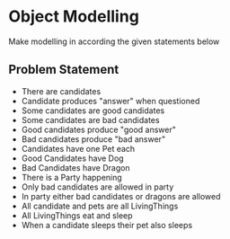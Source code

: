 # Object Modelling
Make modelling in according the given statements below

## Problem Statement

 * There are candidates
 * Candidate produces "answer" when questioned
 * Some candidates are good candidates
 * Some candidates are bad candidates
 * Good candidates produce "good answer"
 * Bad candidates produce "bad answer"
 * Candidates have one Pet each
 * Good Candidates have Dog
 * Bad Candidates have Dragon
 * There is a Party happening
 * Only bad candidates are allowed in party
 * In party either bad candidates or dragons are allowed
 * All candidate and pets are all LivingThings
 * All LivingThings eat and sleep
 * When a candidate sleeps their pet also sleeps
